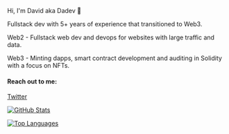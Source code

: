 Hi, I'm David aka Dadev 👋

Fullstack dev with 5+ years of experience that transitioned to Web3. 

Web2 - Fullstack web dev and devops for websites with large traffic and data.

Web3 - Minting dapps, smart contract development and auditing in Solidity with a focus on NFTs.

#### Reach out to me:

[Twitter](https://twitter.com/dadev42)

[![GitHub Stats](https://github-readme-stats.vercel.app/api?username=david-dacruz&count_private=true&show_icons=true&theme=tokyonight)](https://github.com/anuraghazra/github-readme-stats)

[![Top Languages](https://github-readme-stats.vercel.app/api/top-langs/?username=david-dacruz&layout=compact&theme=tokyonight)](https://github.com/anuraghazra/github-readme-stats)
